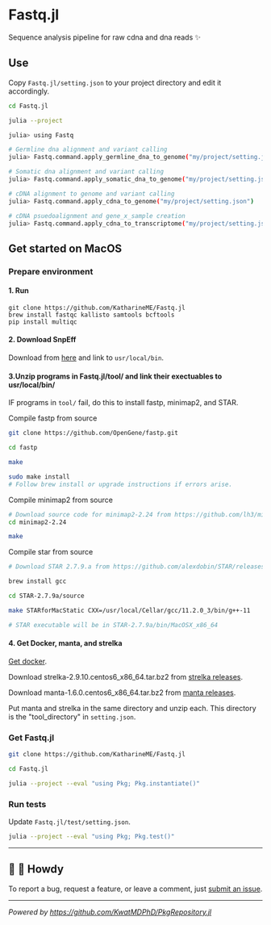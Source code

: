 # Fastq.jl

Sequence analysis pipeline for raw cdna and dna reads :sparkles:

## Use

Copy `Fastq.jl/setting.json` to your project directory and edit it accordingly.

```bash
cd Fastq.jl

julia --project

julia> using Fastq

# Germline dna alignment and variant calling
julia> Fastq.command.apply_germline_dna_to_genome("my/project/setting.json")

# Somatic dna alignment and variant calling
julia> Fastq.command.apply_somatic_dna_to_genome("my/project/setting.json")

# cDNA alignment to genome and variant calling
julia> Fastq.command.apply_cdna_to_genome("my/project/setting.json")

# cDNA psuedoalignment and gene_x_sample creation
julia> Fastq.command.apply_cdna_to_transcriptome("my/project/setting.json")
```

## Get started on MacOS

### Prepare environment

#### 1. Run

```
git clone https://github.com/KatharineME/Fastq.jl
brew install fastqc kallisto samtools bcftools
pip install multiqc
```

#### 2. Download SnpEff

Download from [here](http://pcingola.github.io/SnpEff/download/) and link to `usr/local/bin`.

#### 3.Unzip programs in Fastq.jl/tool/ and link their exectuables to usr/local/bin/

IF programs in `tool/` fail, do this to install fastp, minimap2, and STAR.

Compile fastp from source

```bash
git clone https://github.com/OpenGene/fastp.git

cd fastp

make

sudo make install
# Follow brew install or upgrade instructions if errors arise.
```

Compile minimap2 from source

```bash
# Download source code for minimap2-2.24 from https://github.com/lh3/minimap2/releases
cd minimap2-2.24

make
```

Compile star from source

```bash
# Download STAR 2.7.9.a from https://github.com/alexdobin/STAR/releases

brew install gcc

cd STAR-2.7.9a/source

make STARforMacStatic CXX=/usr/local/Cellar/gcc/11.2.0_3/bin/g++-11

# STAR executable will be in STAR-2.7.9a/bin/MacOSX_x86_64
```

#### 4. Get Docker, manta, and strelka

[Get docker](https://docs.docker.com/get-docker/).

Download strelka-2.9.10.centos6_x86_64.tar.bz2 from [strelka releases](https://github.com/Illumina/strelka/releases).

Download manta-1.6.0.centos6_x86_64.tar.bz2 from [manta releases](https://github.com/Illumina/manta/releases).

Put manta and strelka in the same directory and unzip each. This directory is the "tool_directory" in `setting.json`.

### Get Fastq.jl

```bash
git clone https://github.com/KatharineME/Fastq.jl

cd Fastq.jl

julia --project --eval "using Pkg; Pkg.instantiate()"

```

### Run tests

Update `Fastq.jl/test/setting.json`.

```bash
julia --project --eval "using Pkg; Pkg.test()"
```

---

## :wave: :cowboy_hat_face: Howdy

To report a bug, request a feature, or leave a comment, just [submit an issue](https://github.com/GIT_USER_NAME/TEMPLATE.jl/issues/new/choose).

---

_Powered by https://github.com/KwatMDPhD/PkgRepository.jl_
